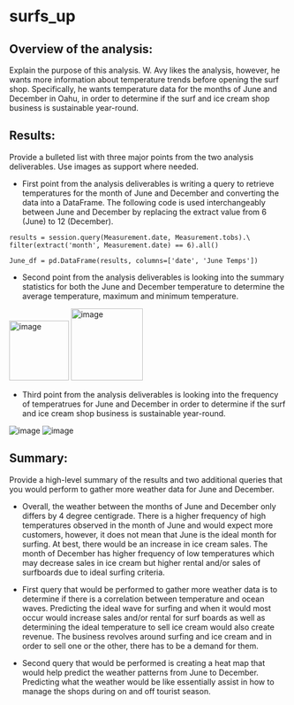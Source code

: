 # surfs_up

## Overview of the analysis: 
Explain the purpose of this analysis.
W. Avy likes the analysis, however, he wants more information about temperature trends before opening the surf shop. Specifically, he wants temperature data for the months of June and December in Oahu, in order to determine if the surf and ice cream shop business is sustainable year-round.

## Results: 
Provide a bulleted list with three major points from the two analysis deliverables. Use images as support where needed.
  
  - First point from the analysis deliverables is writing a query to retrieve temperatures for the month of June and December and converting the data into a DataFrame.       The following code is used interchangeably between June and December by replacing the extract value from 6 (June) to 12 (December). 
  ```
  results = session.query(Measurement.date, Measurement.tobs).\
  filter(extract('month', Measurement.date) == 6).all()
  
  June_df = pd.DataFrame(results, columns=['date', 'June Temps'])
  ```
  
  - Second point from the analysis deliverables is looking into the summary statistics for both the June and December temperature to determine the average temperature,         maximum and minimum temperature. 
  
  <img width="108" alt="image" src="https://user-images.githubusercontent.com/106962921/183290844-42258987-bdf4-48aa-b95b-3911a073dbaa.png">
  <img width="130" alt="image" src="https://user-images.githubusercontent.com/106962921/183290891-53272f81-17aa-42f0-a89e-39f736a5c76f.png">

  - Third point from the analysis deliverables is looking into the frequency of temperatrues for June and December in order to determine if the surf and ice cream shop     business is sustainable year-round.
  
  ![image](https://user-images.githubusercontent.com/106962921/183291377-d7cf6232-6ae4-42a2-a95b-b990d7dd0dc4.png)
  ![image](https://user-images.githubusercontent.com/106962921/183291365-46b9a39a-b211-4933-b9fe-3fa7075bee3a.png)

## Summary: 
Provide a high-level summary of the results and two additional queries that you would perform to gather more weather data for June and December.

- Overall, the weather between the months of June and December only differs by 4 degree centigrade. There is a higher frequency of high temperatures observed in the month of June and would expect more customers, however, it does not mean that June is the ideal month for surfing. At best, there would be an increase in ice cream sales. The month of December has higher frequency of low temperatures which may decrease sales in ice cream but higher rental and/or sales of surfboards due to ideal surfing criteria.

- First query that would be performed to gather more weather data is to determine if there is a correlation between temperature and ocean waves. Predicting the ideal wave for surfing and when it would most occur would increase sales and/or rental for surf boards as well as determining the ideal temperature to sell ice cream would also create revenue. The business revolves around surfing and ice cream and in order to sell one or the other, there has to be a demand for them.  

- Second query that would be performed is creating a heat map that would help predict the weather patterns from June to December. Predicting what the weather would be like essentially assist in how to manage the shops during on and off tourist season.
